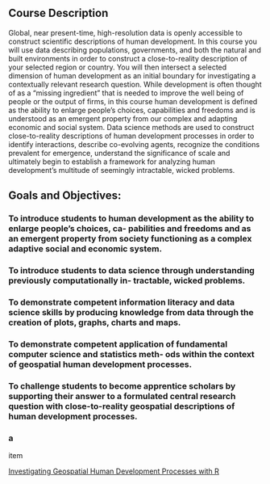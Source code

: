 ## Course Description

Global, near present-time, high-resolution data is openly accessible to construct scientific descriptions of human development. In this course you will use data describing populations, governments, and both the natural and built environments in order to construct a close-to-reality description of your selected region or country. You will then intersect a selected dimension of human development as an initial boundary for investigating a contextually relevant research question. While development is often thought of as a “missing ingredient” that is needed to improve the well being of people or the output of firms, in this course human development is defined as the ability to enlarge people’s choices, capabilities and freedoms and is understood as an emergent property from our complex and adapting economic and social system. Data science methods are used to construct close-to-reality descriptions of human development processes in order to identify interactions, describe co-evolving agents, recognize the conditions prevalent for emergence, understand the significance of scale and ultimately begin to establish a framework for analyzing human development’s multitude of seemingly intractable, wicked problems.

## Goals and Objectives:
### To introduce students to human development as the ability to enlarge people’s choices, ca- pabilities and freedoms and as an emergent property from society functioning as a complex adaptive social and economic system.
### To introduce students to data science through understanding previously computationally in- tractable, wicked problems.
### To demonstrate competent information literacy and data science skills by producing knowledge from data through the creation of plots, graphs, charts and maps.
### To demonstrate competent application of fundamental computer science and statistics meth- ods within the context of geospatial human development processes.
### To challenge students to become apprentice scholars by supporting their answer to a formulated central research question with close-to-reality geospatial descriptions of human development processes.

### a

item



<a href = "https://tyzao.gitbook.io/geodatasci/">Investigating Geospatial Human Development Processes with R</a>  


